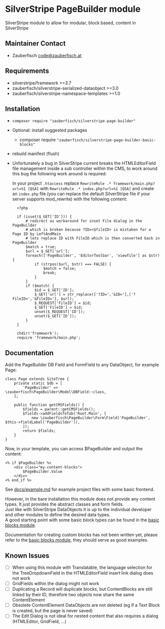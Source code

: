 # SilverStripe PageBuilder module

SilverStripe module to allow for modular, block based, content in SilverStripe

## Maintainer Contact

* Zauberfisch <code@zauberfisch.at>

## Requirements

* silverstripe/framework >=3.7
* zauberfisch/silverstripe-serialized-dataobject >=3.0
* zauberfisch/silverstripe-namespace-templates >=1.0

## Installation

* `composer require "zauberfisch/silverstripe-page-builder"`
* Optional: install suggested packages
  * composer require `"zauberfisch/silverstripe-page-builder-basic-blocks"`
* rebuild manifest (flush)
* Unfortunately a bug in SilverStripe current breaks the HTMLEditorField file management 
  inside a sub controller within the CMS, to work around this bug the following work around is required: 

  In your project `.htaccess` replace `RewriteRule .* framework/main.php?url=%1 [QSA]` with 
  `RewriteRule .* index.php?url=%1 [QSA]` and create an `index.php` file (you can replace the default 
  SilverStripe file if your server supports mod_rewrite) with the following content: 
    
        <?php
        
        if (isset($_GET['ID'])) {
            # redirect as workaround for inset File dialog in the PageBuilder
            # which is broken because ?ID=<$fileID> is mistaken for a Page ID by LeftAndMain
            # lets replace ID with FileID which is then converted back in PageBuilder
            $match = true;
            $url = $_GET['url'];
            foreach(['PageBuilder', 'EditorToolbar', 'viewfile'] as $str) {
                if (strpos($url, $str) === FALSE) {
                    $match = false;
                    break;
                }
            }
            if ($match) {
                $id = $_GET['ID'];
                $_GET['url'] = str_replace(['?ID=','&ID='],['?FileID=','&FileID='], $url);
                $_REQUEST['FileID'] = $id;
                $_GET['FileID'] = $id;
                unset($_REQUEST['ID']);
                unset($_GET['ID']);
            }
        }
        
        chdir('framework');
        require 'framework/main.php';

## Documentation

Add the PageBuilder DB Field and FormField to any DataObject, for example Page:

    class Page extends SiteTree {
        private static $db = [
            'PageBuilder' => \zauberfisch\PageBuilder\Model\DBField::class,
        ];
        
        public function getCMSFields() {
            $fields = parent::getCMSFields();
            $fields->addFieldsToTab('Root.Main', [
                new \zauberfisch\PageBuilder\Form\Field('PageBuilder', $this->fieldLabel('PageBuilder')),
            ]);
            return $fields;
        }
    }
    
Now, in your template, you can access $PageBuilder and output the content:

    <% if $PageBuilder %>
        <div class="my-content-blocks">
            $PageBuilder.Value
        </div>
    <% end_if %>
    
See [docs/example.md](docs/example.md) for example project files with some basic frontend. 
    
However, in the bare installation this module does not provide any content types.
It just provides the abstract classes and form fields.    
Just like with SilverStripe DataObjects it is up to the individual developer and 
other modules to define the desired data types.    
A good starting point with some basic block types can be found in the 
[basic blocks module](https://packagist.org/packages/zauberfisch/silverstripe-page-builder-basic-blocks).

Documentation for creating custom blocks has not been written yet, please refer
to the [basic blocks module](https://packagist.org/packages/zauberfisch/silverstripe-page-builder-basic-blocks), 
they should serve as good examples.

## Known Issues

- [ ] When using this module with Translatable, the language selection for the TreeDropdownField in the 
     HTMLEditorField insert link dialog does not work
- [ ] GridFields within the dialog might not work
- [ ] Duplicating a Record will duplicate blocks, but ContentBlocks are still linked by their ID, 
   therefore two objects now share the same ContentElement
- [ ] Obsolete ContentElement DataObjects are not deleted (eg if a Text Block is created, but the page is never saved)
- [ ] The Edit Dialog is not ideal for nested content that also requires a dialog (HTMLEditor, GridField, ...)
